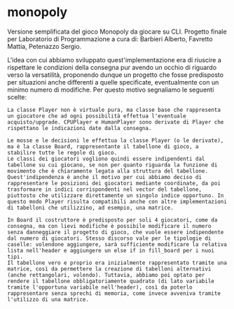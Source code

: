 # monopoly
Versione semplificata del gioco Monopoly da giocare su CLI. 
Progetto finale per Laboratorio di Programmazione a cura di: Barbieri Alberto, Favretto Mattia, Petenazzo Sergio.

L'idea con cui abbiamo sviluppato quest'implementazione era di riuscire a rispettare le condizioni della consegna pur avendo un occhio di riguardo verso la versatilità, proponendo dunque un progetto che fosse predisposto per situazioni anche differenti a quelle specificate, eventualmente con un minimo numero di modifiche. Per questo motivo segnaliamo le seguenti scelte:
    
    La classe Player non è virtuale pura, ma classe base che rappresenta un giocatore che ad ogni possibilità effettua l'eventuale acquisto/upgrade. CPUPlayer e HumanPlayer sono derivate di Player che rispettano le indicazioni date dalla consegna.

    Le mosse e le decisioni le effettua la classe Player (o le derivate), ma è la classe Board, rappresentante il tabellone di gioco, a stabilire tutte le regole di gioco. 
    Le classi dei giocatori vogliono quindi essere indipendenti dal tabellone su cui giocano, se non per quanto riguarda la funzione di movimento che è chiaramente legata alla struttura del tabellone. Quest'indipendenza è anche il motivo per cui abbiamo deciso di rappresentare le posizioni dei giocatori mediante coordinate, da poi trasformare in indici corrispondenti nel vector del tabellone, piuttosto che utilizzare direttamente un singolo indice opportuno. In questo modo Player risulta compatibili anche con altre implementazioni di tabelloni che utilizzino, ad esempio, una matrice.

    In Board il costruttore è predisposto per soli 4 giocatori, come da consegna, ma con lievi modifiche è possibile modificare il numero senza danneggiare il progetto di gioco, che vuole essere indipendente dal numero di giocatori. Stesso discorso vale per le tipologie di caselle: volendone aggiungere, sarà sufficiente modificare la relativa lista nell'header e aggiungere un else if in fill_board per i nuoi tipi.
    Il tabellone vero e proprio era inizialmente rappresentato tramite una matrice, così da permettere la creazione di tabelloni alternativi (anche rettangolari, volendo). Tuttavia, abbiamo poi optato per rendere il tabellone obbligatoriamente quadrato (di lato variabile tramite l'opportuna variabile nell'header), così da poterlo rappresentare senza sprechi di memoria, come invece avveniva tramite l'utilizzo di una matrice. 
 

